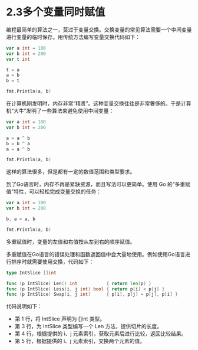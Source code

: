 # 2.3多个变量同时赋值

编程最简单的算法之一，莫过于变量交换。交换变量的常见算法需要一个中间变量进行变量的临时保存。用传统方法编写变量交换代码如下：

```go
var a int = 100
var b int = 200
var t int

t = a
a = b
b = t

fmt.Println(a, b)
```

在计算机刚发明时，内存非常“精贵”。这种变量交换往往是非常奢侈的。于是计算机“大牛”发明了一些算法来避免使用中间变量：

```go
var a int = 100
var b int = 200

a = a ^ b
b = b ^ a
a = a ^ b

fmt.Println(a, b)
```

这样的算法很多，但是都有一定的数值范围和类型要求。

到了Go语言时，内存不再是紧缺资源，而且写法可以更简单。使用 Go 的“多重赋值”特性，可以轻松完成变量交换的任务：

```go
var a int = 100
var b int = 200

b, a = a, b

fmt.Println(a, b)
```

多重赋值时，变量的左值和右值按从左到右的顺序赋值。

多重赋值在Go语言的错误处理和函数返回值中会大量地使用。例如使用Go语言进行排序时就需要使用交换，代码如下：

```go
type IntSlice []int

func (p IntSlice) Len() int           { return len(p) }
func (p IntSlice) Less(i, j int) bool { return p[i] < p[j] }
func (p IntSlice) Swap(i, j int)      { p[i], p[j] = p[j], p[i] }
```

代码说明如下：

- 第 1 行，将 IntSlice 声明为 []int 类型。
- 第 3 行，为 IntSlice 类型编写一个 Len 方法，提供切片的长度。
- 第 4 行，根据提供的 i、j 元素索引，获取元素后进行比较，返回比较结果。
- 第 5 行，根据提供的 i、j 元素索引，交换两个元素的值。

